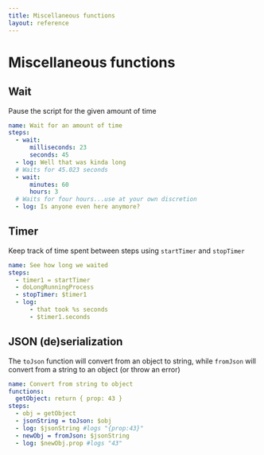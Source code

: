 ```yaml
---
title: Miscellaneous functions
layout: reference
---
```

# Miscellaneous functions

## Wait

Pause the script for the given amount of time

```yaml
name: Wait for an amount of time
steps: 
  - wait:
      milliseconds: 23
      seconds: 45
  - log: Well that was kinda long
  # Waits for 45.023 seconds
  - wait:
      minutes: 60
      hours: 3
  # Waits for four hours...use at your own discretion
  - log: Is anyone even here anymore?
```

## Timer
Keep track of time spent between steps using `startTimer` and `stopTimer`

```yaml
name: See how long we waited
steps:
  - timer1 = startTimer
  - doLongRunningProcess
  - stopTimer: $timer1
  - log:
      - that took %s seconds
      - $timer1.seconds
```

## JSON (de)serialization

The `toJson` function will convert from an object to string, while `fromJson` will
convert from a string to an object (or throw an error)

```yaml
name: Convert from string to object
functions:
  getObject: return { prop: 43 }
steps:
  - obj = getObject
  - jsonString = toJson: $obj
  - log: $jsonString #logs "{prop:43}"
  - newObj = fromJson: $jsonString 
  - log: $newObj.prop #logs "43"
```